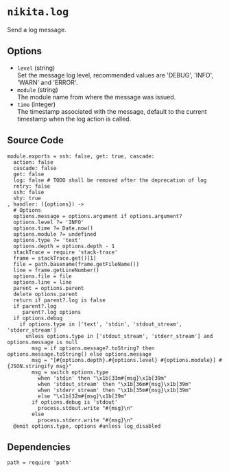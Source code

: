 
# `nikita.log`

Send a log message.

## Options


* `level` (string)   
  Set the message log level, recommended values are 'DEBUG', 'INFO', 'WARN' and
  'ERROR'.
* `module` (string)   
  The module name from where the message was issued.
* `time` (integer)   
  The timestamp associated with the message, default to the current timestamp
  when the log action is called.

## Source Code

    module.exports = ssh: false, get: true, cascade:
      action: false
      cascade: false
      get: false
      log: false # TODO shall be removed after the deprecation of log
      retry: false
      ssh: false
      shy: true
    , handler: ({options}) ->
      # Options
      options.message = options.argument if options.argument?
      options.level ?= 'INFO'
      options.time ?= Date.now()
      options.module ?= undefined
      options.type ?= 'text'
      options.depth = options.depth - 1
      stackTrace = require 'stack-trace'
      frame = stackTrace.get()[1]
      file = path.basename(frame.getFileName())
      line = frame.getLineNumber()
      options.file = file
      options.line = line
      parent = options.parent
      delete options.parent
      return if parent?.log is false
      if parent?.log
         parent?.log options
      if options.debug
        if options.type in ['text', 'stdin', 'stdout_stream', 'stderr_stream']
          unless options.type in ['stdout_stream', 'stderr_stream'] and options.message is null
            msg = if options.message?.toString? then options.message.toString() else options.message
            msg = "[#{options.depth}.#{options.level} #{options.module}] #{JSON.stringify msg}"
            msg = switch options.type
              when 'stdin' then "\x1b[33m#{msg}\x1b[39m"
              when 'stdout_stream' then "\x1b[36m#{msg}\x1b[39m"
              when 'stderr_stream' then "\x1b[35m#{msg}\x1b[39m"
              else "\x1b[32m#{msg}\x1b[39m"
            if options.debug is 'stdout'
              process.stdout.write "#{msg}\n"
            else
              process.stderr.write "#{msg}\n"
      @emit options.type, options #unless log_disabled

## Dependencies

    path = require 'path'

